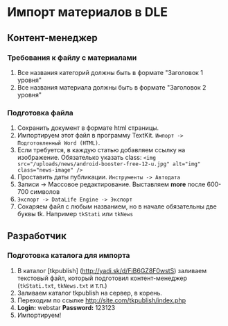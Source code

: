 # Импорт материалов в DLE

## Контент-менеджер

### Требования к файлу с материалами
1. Все названия категорий должны быть в формате "Заголовок 1 уровня"
2. Все названия материала должны быть в формате "Заголовок 2 уровня"

### Подготовка файла
1. Сохранить документ в формате html страницы.
2. Импортируем этот файл в программу TextKit. `Импорт -> Подготовленный Word (HTML)`.
3. Если требуется, в каждую статью добавляем ссылку на изображение. Обязателько указать class: `<img src="/uploads/news/android-booster-free-12-u.jpg" alt="img" class="news-image" />`
4. Проставить даты публикации. `Инструменты -> Автодата`
5. Записи -> Массовое редактирование. Выставляем **more** после 600-700 символов
6. `Экспорт -> DataLife Engine -> Экспорт`
7. Сохаряем файл с любым названием, но в начале обязательны две буквы tk. Например `tkStati` или `tkNews`


## Разработчик

### Подготовка каталога для импорта

1. В каталог [tkpublish] (http://yadi.sk/d/FiB6GZ8F0wstS) заливаем текстовый файл, который подготовил контент-менеджер (`tkStati.txt`, `tkNews.txt` и т.п.)
2. Заливаем каталог tkpublish на сервер, в корень.
3. Переходим по ссылке http://site.com/tkpublish/index.php
4. **Login:** webstar **Password:** 123123
5. Импортируем!
